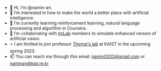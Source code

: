 - 👋 Hi, I’m @namin-an.
- 👀 I’m interested in how to make the world a better place with artificial intelligence.
- 🌱 I’m currently learning reinforcement learning, natural language processing and algorithm in Coursera.
- 💞️ I’m collaborating with [ImLab](http://imvisionlab.com/) members to simulate enhanced version of artificial vision.
- ⭐️ I am thrilled to join professor [Thorne's lab](https://xfact.net/) at KAIST in the upcoming spring 2023.
- 📫 You can reach me through this email: namin0202@gmail.com or naminan@kist.re.kr

<!---
namin-an/namin-an is a ✨ special ✨ repository because its `README.md` (this file) appears on your GitHub profile.
You can click the Preview link to take a look at your changes.
--->
